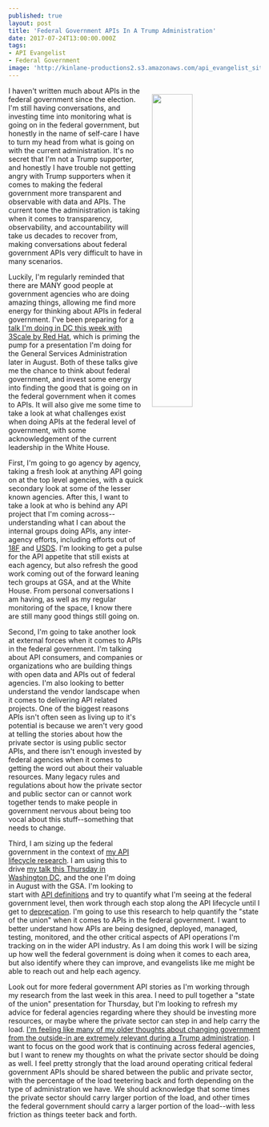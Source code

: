 ```yaml
---
published: true
layout: post
title: 'Federal Government APIs In A Trump Administration'
date: 2017-07-24T13:00:00.000Z
tags:
- API Evangelist
- Federal Government
image: 'http://kinlane-productions2.s3.amazonaws.com/api_evangelist_site/blog/white_house_window_propaganda_leaflets.jpg'
---
```

<p><img src="http://kinlane-productions2.s3.amazonaws.com/api_evangelist_site/blog/white_house_window_propaganda_leaflets.jpg" align="right" width="40%" style="padding: 15px;" /></p>I haven't written much about APIs in the federal government since the election. I'm still having conversations, and investing time into monitoring what is going on in the federal government, but honestly in the name of self-care I have to turn my head from what is going on with the current administration. It's no secret that I'm not a Trump supporter, and honestly I have trouble not getting angry with Trump supporters when it comes to making the federal government more transparent and observable with data and APIs. The current tone the administration is taking when it comes to transparency, observability, and accountability will take us decades to recover from, making conversations about federal government APIs very difficult to have in many scenarios.

Luckily, I'm regularly reminded that there are MANY good people at government agencies who are doing amazing things, allowing me find more energy for thinking about APIs in federal government. I've been preparing for [a talk I'm doing in DC this week with 3Scale by Red Hat](http://redhatapievents.com/dc), which is priming the pump for a presentation I'm doing for the General Services Administration later in August. Both of these talks give me the chance to think about federal government, and invest some energy into finding the good that is going on in the federal government when it comes to APIs. It will also give me some time to take a look at what challenges exist when doing APIs at the federal level of government, with some acknowledgement of the current leadership in the White House.

First, I'm going to go agency by agency, taking a fresh look at anything API going on at the top level agencies, with a quick secondary look at some of the lesser known agencies. After this, I want to take a look at who is behind any API project that I'm coming across--understanding what I can about the internal groups doing APIs, any inter-agency efforts, including efforts out of [18F](https://18f.gsa.gov/) and [USDS](https://www.usds.gov/). I'm looking to get a pulse for the API appetite that still exists at each agency, but also refresh the good work coming out of the forward leaning tech groups at GSA, and at the White House. From personal conversations I am having, as well as my regular monitoring of the space, I know there are still many good things still going on.

Second, I'm going to take another look at external forces when it comes to APIs in the federal government. I'm talking about API consumers, and companies or organizations who are building things with open data and APIs out of federal agencies. I'm also looking to better understand the vendor landscape when it comes to delivering API related projects. One of the biggest reasons APIs isn't often seen as living up to it's potential is because we aren't very good at telling the stories about how the private sector is using public sector APIs, and there isn't enough invested by federal agencies when it comes to getting the word out about their valuable resources. Many legacy rules and regulations about how the private sector and public sector can or cannot work together tends to make people in government nervous about being too vocal about this stuff--something that needs to change.

Third, I am sizing up the federal government in the context of [my API lifecycle research](http://apievangelist.com/api-lifecycle/). I am using this to drive [my talk this Thursday in Washington DC](http://redhatapievents.com/dc), and the one I'm doing in August with the GSA. I'm looking to start with [API definitions](http://definitions.apievangelist.com/) and try to quantify what I'm seeing at the federal government level, then work through each stop along the API lifecycle until I get to [deprecation](http://deprecation.apievangelist.com/). I'm going to use this research to help quantify the "state of the union" when it comes to APIs in the federal government. I want to better understand how APIs are being designed, deployed, managed, testing, monitored, and the other critical aspects of API operations I'm tracking on in the wider API industry. As I am doing this work I will be sizing up how well the federal government is doing when it comes to each area, but also identify where they can improve, and evangelists like me might be able to reach out and help each agency.

Look out for more federal government API stories as I'm working through my research from the last week in this area. I need to pull together a "state of the union" presentation for Thursday, but I'm looking to refresh my advice for federal agencies regarding where they should be investing more resources, or maybe where the private sector can step in and help carry the load. [I'm feeling like many of my older thoughts about changing government from the outside-in are extremely relevant during a Trump administration](http://apievangelist.com/2013/10/17/shutdown-of-government-open-data-and-apis-is-not-government-services-business-as-usual/). I want to focus on the good work that is continuing across federal agencies, but I want to renew my thoughts on what the private sector should be doing as well. I feel pretty strongly that the load around operating critical federal government APIs should be shared between the public and private sector, with the percentage of the load teetering back and forth depending on the type of administration we have. We should acknowledge that some times the private sector should carry larger portion of the load, and other times the federal government should carry a larger portion of the load--with less friction as things teeter back and forth.
